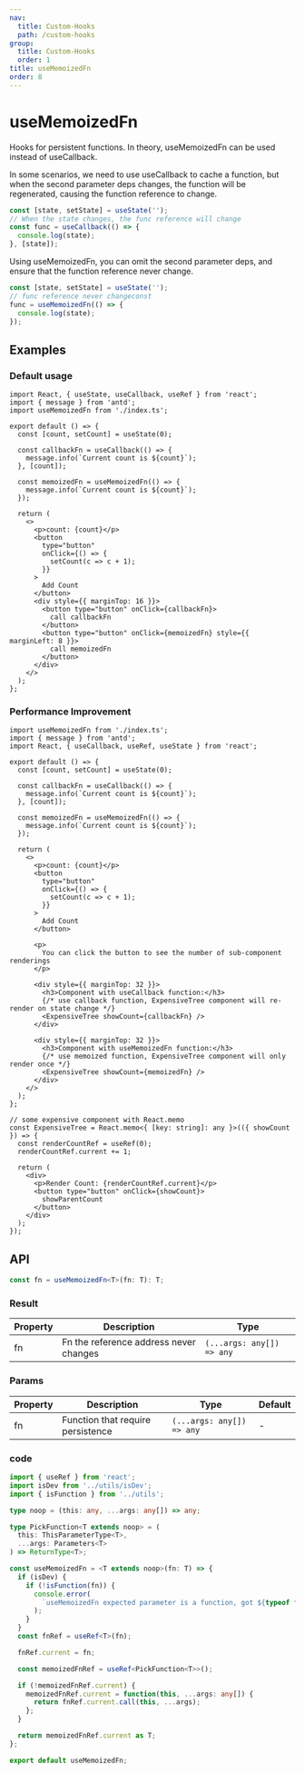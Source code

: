 ```yaml
---
nav:
  title: Custom-Hooks
  path: /custom-hooks
group:
  title: Custom-Hooks
  order: 1
title: useMemoizedFn
order: 8
---
```


# useMemoizedFn

Hooks for persistent functions. In theory, useMemoizedFn can be used instead of useCallback.

In some scenarios, we need to use useCallback to cache a function, but when the second parameter deps changes, the function will be regenerated, causing the function reference to change.

```js
const [state, setState] = useState('');
// When the state changes, the func reference will change
const func = useCallback(() => {
  console.log(state);
}, [state]);
```

Using useMemoizedFn, you can omit the second parameter deps, and ensure that the function reference never change.

```js
const [state, setState] = useState('');
// func reference never changeconst
func = useMemoizedFn(() => {
  console.log(state);
});
```

## Examples

### Default usage

```tsx
import React, { useState, useCallback, useRef } from 'react';
import { message } from 'antd';
import useMemoizedFn from './index.ts';

export default () => {
  const [count, setCount] = useState(0);

  const callbackFn = useCallback(() => {
    message.info(`Current count is ${count}`);
  }, [count]);

  const memoizedFn = useMemoizedFn(() => {
    message.info(`Current count is ${count}`);
  });

  return (
    <>
      <p>count: {count}</p>
      <button
        type="button"
        onClick={() => {
          setCount(c => c + 1);
        }}
      >
        Add Count
      </button>
      <div style={{ marginTop: 16 }}>
        <button type="button" onClick={callbackFn}>
          call callbackFn
        </button>
        <button type="button" onClick={memoizedFn} style={{ marginLeft: 8 }}>
          call memoizedFn
        </button>
      </div>
    </>
  );
};
```

### Performance Improvement

```tsx
import useMemoizedFn from './index.ts';
import { message } from 'antd';
import React, { useCallback, useRef, useState } from 'react';

export default () => {
  const [count, setCount] = useState(0);

  const callbackFn = useCallback(() => {
    message.info(`Current count is ${count}`);
  }, [count]);

  const memoizedFn = useMemoizedFn(() => {
    message.info(`Current count is ${count}`);
  });

  return (
    <>
      <p>count: {count}</p>
      <button
        type="button"
        onClick={() => {
          setCount(c => c + 1);
        }}
      >
        Add Count
      </button>

      <p>
        You can click the button to see the number of sub-component renderings
      </p>

      <div style={{ marginTop: 32 }}>
        <h3>Component with useCallback function:</h3>
        {/* use callback function, ExpensiveTree component will re-render on state change */}
        <ExpensiveTree showCount={callbackFn} />
      </div>

      <div style={{ marginTop: 32 }}>
        <h3>Component with useMemoizedFn function:</h3>
        {/* use memoized function, ExpensiveTree component will only render once */}
        <ExpensiveTree showCount={memoizedFn} />
      </div>
    </>
  );
};

// some expensive component with React.memo
const ExpensiveTree = React.memo<{ [key: string]: any }>(({ showCount }) => {
  const renderCountRef = useRef(0);
  renderCountRef.current += 1;

  return (
    <div>
      <p>Render Count: {renderCountRef.current}</p>
      <button type="button" onClick={showCount}>
        showParentCount
      </button>
    </div>
  );
});
```

## API

```typescript
const fn = useMemoizedFn<T>(fn: T): T;
```

### Result

| Property | Description                            | Type                      |
| -------- | -------------------------------------- | ------------------------- |
| fn       | Fn the reference address never changes | `(...args: any[]) => any` |

### Params

| Property | Description                       | Type                      | Default |
| -------- | --------------------------------- | ------------------------- | ------- |
| fn       | Function that require persistence | `(...args: any[]) => any` | -       |

### code

```ts
import { useRef } from 'react';
import isDev from '../utils/isDev';
import { isFunction } from '../utils';

type noop = (this: any, ...args: any[]) => any;

type PickFunction<T extends noop> = (
  this: ThisParameterType<T>,
  ...args: Parameters<T>
) => ReturnType<T>;

const useMemoizedFn = <T extends noop>(fn: T) => {
  if (isDev) {
    if (!isFunction(fn)) {
      console.error(
        `useMemoizedFn expected parameter is a function, got ${typeof fn}`,
      );
    }
  }
  const fnRef = useRef<T>(fn);

  fnRef.current = fn;

  const memoizedFnRef = useRef<PickFunction<T>>();

  if (!memoizedFnRef.current) {
    memoizedFnRef.current = function(this, ...args: any[]) {
      return fnRef.current.call(this, ...args);
    };
  }

  return memoizedFnRef.current as T;
};

export default useMemoizedFn;
```
